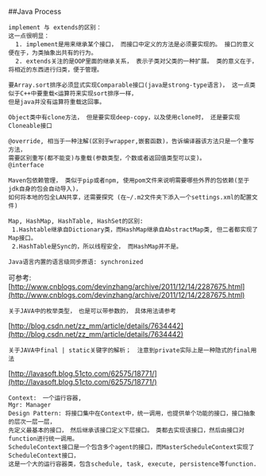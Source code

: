 ##Java Process

```
implement 与 extends的区别：
这一点很明显：
  1. implement是用来继承某个接口， 而接口中定义的方法是必须要实现的。 接口的意义便在于，为类抽象出共有的行为。
  2. extends关注的是OOP里面的继承关系， 表示子类对父类的一种扩展。 类的意义在于，将相近的东西进行归类，便于管理。

```

```
要Array.sort排序必须显式实现Comparable接口(java是strong-type语言)， 这一点类似于C++中要重载<运算符来实现sort排序一样，
但是java并没有运算符重载这回事。
```

```
Object类中有clone方法， 但是要实现deep-copy，以及使用clone时， 还是要实现Cloneable接口
```

```
@override, 相当于一种注解(区别于wrapper,嵌套函数)，告诉编译器该方法只是一个重写方法，
需要区别重写(都不能变)与重载(参数类型，个数或者返回值类型可以变)。
@interface
```

```
Maven包依赖管理， 类似于pip或者npm, 使用pom文件来说明需要哪些外界的包依赖(至于jdk自身的包会自动导入)，
如何将本地的包全LAN共享，还需要探究 (在~/.m2文件夹下添入一个settings.xml的配置文件)
```

```
Map, HashMap, HashTable, HashSet的区别:
 1.Hashtable继承自Dictionary类，而HashMap继承自AbstractMap类, 但二者都实现了Map接口。
 2.HashTable是Sync的，所以线程安全， 而HashMap并不是。
```

```
Java语言内置的语言级同步原语: synchronized
```
可参考: [http://www.cnblogs.com/devinzhang/archive/2011/12/14/2287675.html](http://www.cnblogs.com/devinzhang/archive/2011/12/14/2287675.html)


```
关于JAVA中的枚举类型，　也是可以带参数的，　具体用法请参考
```
[http://blog.csdn.net/zz_mm/article/details/7634442](http://blog.csdn.net/zz_mm/article/details/7634442)


```
关于JAVA中final | static关键字的解析；　注意到private实际上是一种隐式的final用法
```
[http://lavasoft.blog.51cto.com/62575/18771/](http://lavasoft.blog.51cto.com/62575/18771/)


```
Context:　一个运行容器,
Mgr: Manager
Design Pattern: 将接口集中在Context中，统一调用，也提供单个功能的接口，接口抽象的层次一层一层，
先定义最基本的接口，　然后继承该接口定义下层接口。　类都去实现该接口，然后由接口对function进行统一调用。
ScheduleContext接口是一个包含多个agent的接口，而MasterScheduleContext实现了ScheduleContext接口，
这是一个大的运行容器类，包含schedule, task, execute, persistence等function.
```
